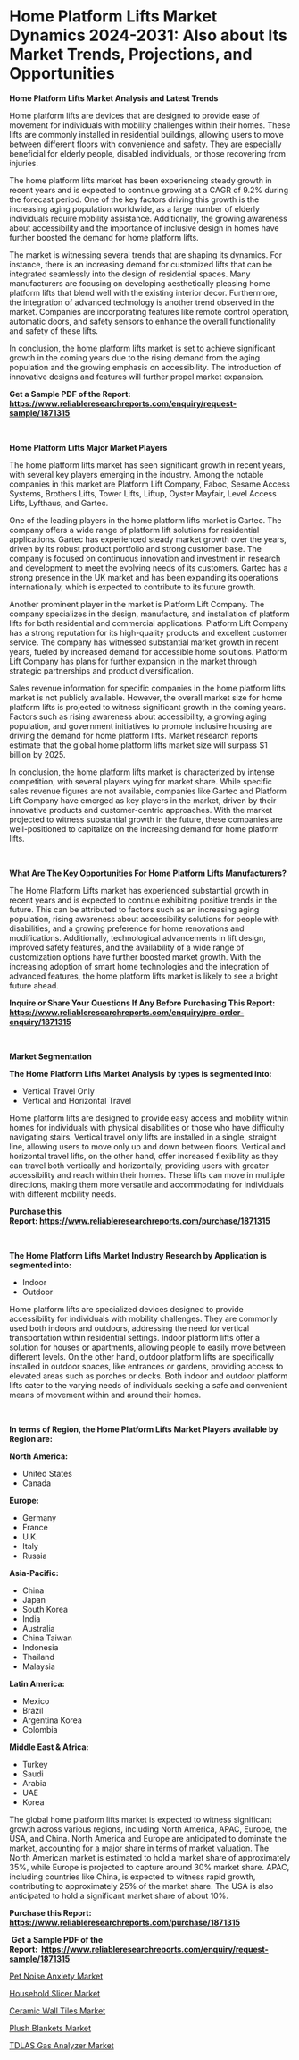<p><h1>Home Platform Lifts Market Dynamics 2024-2031: Also about Its Market Trends, Projections, and Opportunities</h1></p><p><strong>Home Platform Lifts Market Analysis and Latest Trends</strong></p>
<p><p>Home platform lifts are devices that are designed to provide ease of movement for individuals with mobility challenges within their homes. These lifts are commonly installed in residential buildings, allowing users to move between different floors with convenience and safety. They are especially beneficial for elderly people, disabled individuals, or those recovering from injuries.</p><p>The home platform lifts market has been experiencing steady growth in recent years and is expected to continue growing at a CAGR of 9.2% during the forecast period. One of the key factors driving this growth is the increasing aging population worldwide, as a large number of elderly individuals require mobility assistance. Additionally, the growing awareness about accessibility and the importance of inclusive design in homes have further boosted the demand for home platform lifts.</p><p>The market is witnessing several trends that are shaping its dynamics. For instance, there is an increasing demand for customized lifts that can be integrated seamlessly into the design of residential spaces. Many manufacturers are focusing on developing aesthetically pleasing home platform lifts that blend well with the existing interior decor. Furthermore, the integration of advanced technology is another trend observed in the market. Companies are incorporating features like remote control operation, automatic doors, and safety sensors to enhance the overall functionality and safety of these lifts.</p><p>In conclusion, the home platform lifts market is set to achieve significant growth in the coming years due to the rising demand from the aging population and the growing emphasis on accessibility. The introduction of innovative designs and features will further propel market expansion.</p></p>
<p><strong>Get a Sample PDF of the Report:&nbsp; <a href="https://www.reliableresearchreports.com/enquiry/request-sample/1871315">https://www.reliableresearchreports.com/enquiry/request-sample/1871315</a></strong></p>
<p>&nbsp;</p>
<p><strong>Home Platform Lifts Major Market Players</strong></p>
<p><p>The home platform lifts market has seen significant growth in recent years, with several key players emerging in the industry. Among the notable companies in this market are Platform Lift Company, Faboc, Sesame Access Systems, Brothers Lifts, Tower Lifts, Liftup, Oyster Mayfair, Level Access Lifts, Lyfthaus, and Gartec.</p><p>One of the leading players in the home platform lifts market is Gartec. The company offers a wide range of platform lift solutions for residential applications. Gartec has experienced steady market growth over the years, driven by its robust product portfolio and strong customer base. The company is focused on continuous innovation and investment in research and development to meet the evolving needs of its customers. Gartec has a strong presence in the UK market and has been expanding its operations internationally, which is expected to contribute to its future growth.</p><p>Another prominent player in the market is Platform Lift Company. The company specializes in the design, manufacture, and installation of platform lifts for both residential and commercial applications. Platform Lift Company has a strong reputation for its high-quality products and excellent customer service. The company has witnessed substantial market growth in recent years, fueled by increased demand for accessible home solutions. Platform Lift Company has plans for further expansion in the market through strategic partnerships and product diversification.</p><p>Sales revenue information for specific companies in the home platform lifts market is not publicly available. However, the overall market size for home platform lifts is projected to witness significant growth in the coming years. Factors such as rising awareness about accessibility, a growing aging population, and government initiatives to promote inclusive housing are driving the demand for home platform lifts. Market research reports estimate that the global home platform lifts market size will surpass $1 billion by 2025.</p><p>In conclusion, the home platform lifts market is characterized by intense competition, with several players vying for market share. While specific sales revenue figures are not available, companies like Gartec and Platform Lift Company have emerged as key players in the market, driven by their innovative products and customer-centric approaches. With the market projected to witness substantial growth in the future, these companies are well-positioned to capitalize on the increasing demand for home platform lifts.</p></p>
<p>&nbsp;</p>
<p><strong>What Are The Key Opportunities For Home Platform Lifts Manufacturers?</strong></p>
<p><p>The Home Platform Lifts market has experienced substantial growth in recent years and is expected to continue exhibiting positive trends in the future. This can be attributed to factors such as an increasing aging population, rising awareness about accessibility solutions for people with disabilities, and a growing preference for home renovations and modifications. Additionally, technological advancements in lift design, improved safety features, and the availability of a wide range of customization options have further boosted market growth. With the increasing adoption of smart home technologies and the integration of advanced features, the home platform lifts market is likely to see a bright future ahead.</p></p>
<p><strong>Inquire or Share Your Questions If Any Before Purchasing This Report: <a href="https://www.reliableresearchreports.com/enquiry/pre-order-enquiry/1871315">https://www.reliableresearchreports.com/enquiry/pre-order-enquiry/1871315</a></strong></p>
<p>&nbsp;</p>
<p><strong>Market Segmentation</strong></p>
<p><strong>The Home Platform Lifts Market Analysis by types is segmented into:</strong></p>
<p><ul><li>Vertical Travel Only</li><li>Vertical and Horizontal Travel</li></ul></p>
<p><p>Home platform lifts are designed to provide easy access and mobility within homes for individuals with physical disabilities or those who have difficulty navigating stairs. Vertical travel only lifts are installed in a single, straight line, allowing users to move only up and down between floors. Vertical and horizontal travel lifts, on the other hand, offer increased flexibility as they can travel both vertically and horizontally, providing users with greater accessibility and reach within their homes. These lifts can move in multiple directions, making them more versatile and accommodating for individuals with different mobility needs.</p></p>
<p><strong>Purchase this Report:&nbsp;<a href="https://www.reliableresearchreports.com/purchase/1871315">https://www.reliableresearchreports.com/purchase/1871315</a></strong></p>
<p>&nbsp;</p>
<p><strong>The Home Platform Lifts Market Industry Research by Application is segmented into:</strong></p>
<p><ul><li>Indoor</li><li>Outdoor</li></ul></p>
<p><p>Home platform lifts are specialized devices designed to provide accessibility for individuals with mobility challenges. They are commonly used both indoors and outdoors, addressing the need for vertical transportation within residential settings. Indoor platform lifts offer a solution for houses or apartments, allowing people to easily move between different levels. On the other hand, outdoor platform lifts are specifically installed in outdoor spaces, like entrances or gardens, providing access to elevated areas such as porches or decks. Both indoor and outdoor platform lifts cater to the varying needs of individuals seeking a safe and convenient means of movement within and around their homes.</p></p>
<p>&nbsp;</p>
<p><strong>In terms of Region, the Home Platform Lifts Market Players available by Region are:</strong></p>
<p>
    <p> <strong> North America: </strong>
        <ul>
            <li>United States</li>
            <li>Canada</li>
        </ul>
        </p> 
    <p> <strong> Europe: </strong>
        <ul>
            <li>Germany</li>
            <li>France</li>
            <li>U.K.</li>
            <li>Italy</li>
            <li>Russia</li>
        </ul>
        </p> 
    <p> <strong> Asia-Pacific: </strong>
        <ul>
            <li>China</li>
            <li>Japan</li>
            <li>South Korea</li>
            <li>India</li>
            <li>Australia</li>
            <li>China Taiwan</li>
            <li>Indonesia</li>
            <li>Thailand</li>
            <li>Malaysia</li>
        </ul>
        </p> 
    <p> <strong> Latin America: </strong>
        <ul>
            <li>Mexico</li>
            <li>Brazil</li>
            <li>Argentina Korea</li>
            <li>Colombia</li>
        </ul>
        </p> 
    <p> <strong> Middle East & Africa: </strong>
        <ul>
            <li>Turkey</li>
            <li>Saudi</li>
            <li>Arabia</li>
            <li>UAE</li>
            <li>Korea</li>
        </ul>
    </p>
    </p>
<p><p>The global home platform lifts market is expected to witness significant growth across various regions, including North America, APAC, Europe, the USA, and China. North America and Europe are anticipated to dominate the market, accounting for a major share in terms of market valuation. The North American market is estimated to hold a market share of approximately 35%, while Europe is projected to capture around 30% market share. APAC, including countries like China, is expected to witness rapid growth, contributing to approximately 25% of the market share. The USA is also anticipated to hold a significant market share of about 10%.</p></p>
<p><strong>Purchase this Report: <a href="https://www.reliableresearchreports.com/purchase/1871315">https://www.reliableresearchreports.com/purchase/1871315</a></strong></p>
<p>&nbsp;<strong>Get a Sample PDF of the Report:&nbsp;&nbsp;<a href="https://www.reliableresearchreports.com/enquiry/request-sample/1871315">https://www.reliableresearchreports.com/enquiry/request-sample/1871315</a></strong></p>
<p><strong></strong></p>
<p><p><a href="https://medium.com/@tammyfreeman2022/pet-noise-anxiety-market-trends-forecast-and-competitive-analysis-to-2030-d32b80afc423">Pet Noise Anxiety Market</a></p><p><a href="https://medium.com/@tammyfreeman2022/household-slicer-market-size-cagr-trends-2024-2030-e0b076a1d896">Household Slicer Market</a></p><p><a href="https://medium.com/@tammyfreeman2022/decoding-ceramic-wall-tiles-market-metrics-market-share-trends-and-growth-patterns-7defb72db2eb">Ceramic Wall Tiles Market</a></p><p><a href="https://medium.com/@tammyfreeman2022/plush-blankets-market-size-and-market-trends-complete-industry-overview-2023-to-2030-9f141ed3d447">Plush Blankets Market</a></p><p><a href="https://medium.com/@tammyfreeman2022/tdlas-gas-analyzer-market-comprehensive-assessment-by-type-application-and-geography-b0ba76f47dc7">TDLAS Gas Analyzer Market</a></p></p>